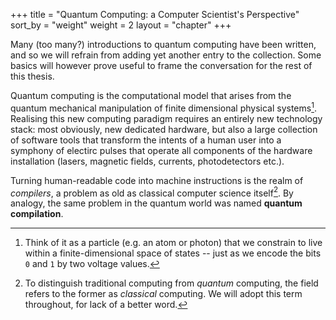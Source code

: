 +++
title = "Quantum Computing: a Computer Scientist's Perspective"
sort_by = "weight"
weight = 2
layout = "chapter"
+++

Many (too many?) introductions to quantum computing have been written, and so
we will refrain from adding yet another entry to the collection.
Some basics will however prove useful to frame the conversation for the rest
of this thesis.

Quantum computing is the computational model that arises from the quantum
mechanical manipulation of finite dimensional physical systems[^particle].
Realising this new computing paradigm requires an entirely new technology stack:
most obviously, new dedicated hardware, but also a large collection of software
tools that transform the intents of a human user into a symphony of electirc
pulses that operate all components of the hardware installation (lasers,
magnetic fields, currents, photodetectors etc.).

Turning human-readable code into machine instructions is the realm of *compilers*,
a problem as old as classical computer science itself[^classical].
By analogy, the same problem in the quantum world was named
**quantum compilation**.


[^particle]: Think of it as a particle (e.g. an atom or photon) that we
constrain to live within a finite-dimensional space of states -- just as we
encode the bits `0` and `1` by two voltage values.
[^classical]: To distinguish traditional computing from *quantum* computing,
the field refers to the former as *classical* computing.  We will adopt this
term throughout, for lack of a better word.
